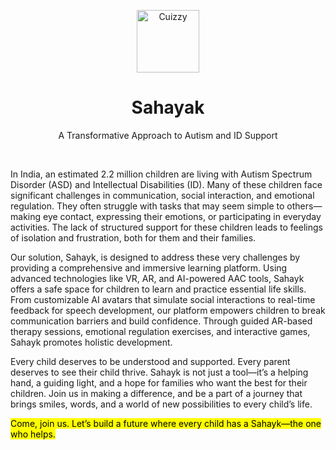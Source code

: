 <p align="center">
    <a href="https://cuizzy.s4shibam.com/assets/Logo-270c8115.svg">
        <img alt="Cuizzy" width="100" src="https://cuizzy.s4shibam.com/assets/Logo-270c8115.svg">
    </a>
</p>

<div align="center">
    <h1>Sahayak</h1>
    <p>A Transformative Approach to Autism and ID Support</p>
</div>


<br />

In India, an estimated 2.2 million children are living with Autism Spectrum Disorder (ASD) and Intellectual Disabilities (ID). Many of these children face significant challenges in communication, social interaction, and emotional regulation. They often struggle with tasks that may seem simple to others—making eye contact, expressing their emotions, or participating in everyday activities. The lack of structured support for these children leads to feelings of isolation and frustration, both for them and their families.

Our solution, Sahayk, is designed to address these very challenges by providing a comprehensive and immersive learning platform. Using advanced technologies like VR, AR, and AI-powered AAC tools, Sahayk offers a safe space for children to learn and practice essential life skills. From customizable AI avatars that simulate social interactions to real-time feedback for speech development, our platform empowers children to break communication barriers and build confidence. Through guided AR-based therapy sessions, emotional regulation exercises, and interactive games, Sahayk promotes holistic development.

Every child deserves to be understood and supported. Every parent deserves to see their child thrive. Sahayk is not just a tool—it’s a helping hand, a guiding light, and a hope for families who want the best for their children. Join us in making a difference, and be a part of a journey that brings smiles, words, and a world of new possibilities to every child’s life.



<mark>Come, join us. Let’s build a future where every child has a Sahayk—the one who helps.</mark>

